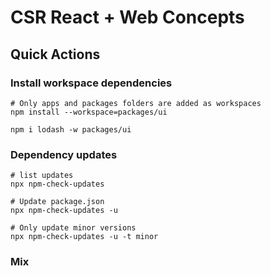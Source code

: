 # CSR React + Web Concepts

## Quick Actions

### Install workspace dependencies

```shell
# Only apps and packages folders are added as workspaces
npm install --workspace=packages/ui

npm i lodash -w packages/ui
```

### Dependency updates

```shell
# list updates
npx npm-check-updates

# Update package.json
npx npm-check-updates -u

# Only update minor versions
npx npm-check-updates -u -t minor
```

### Mix
